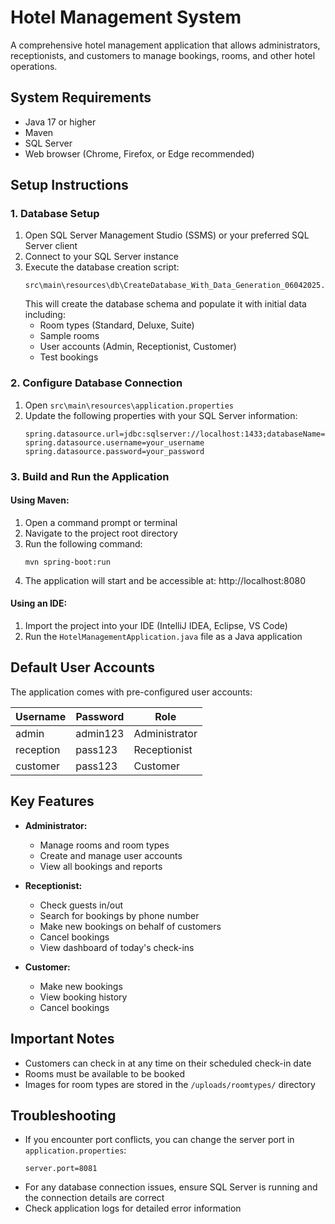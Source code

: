 # Hotel Management System

A comprehensive hotel management application that allows administrators, receptionists, and customers to manage bookings, rooms, and other hotel operations.

## System Requirements

- Java 17 or higher
- Maven
- SQL Server
- Web browser (Chrome, Firefox, or Edge recommended)

## Setup Instructions

### 1. Database Setup

1. Open SQL Server Management Studio (SSMS) or your preferred SQL Server client
2. Connect to your SQL Server instance
3. Execute the database creation script:
   ```
   src\main\resources\db\CreateDatabase_With_Data_Generation_06042025.sql
   ```
   This will create the database schema and populate it with initial data including:
   - Room types (Standard, Deluxe, Suite)
   - Sample rooms
   - User accounts (Admin, Receptionist, Customer)
   - Test bookings

### 2. Configure Database Connection

1. Open `src\main\resources\application.properties`
2. Update the following properties with your SQL Server information:
   ```
   spring.datasource.url=jdbc:sqlserver://localhost:1433;databaseName=hotel_management;encrypt=true;trustServerCertificate=true
   spring.datasource.username=your_username
   spring.datasource.password=your_password
   ```

### 3. Build and Run the Application

#### Using Maven:

1. Open a command prompt or terminal
2. Navigate to the project root directory
3. Run the following command:
   ```
   mvn spring-boot:run
   ```
4. The application will start and be accessible at: http://localhost:8080

#### Using an IDE:

1. Import the project into your IDE (IntelliJ IDEA, Eclipse, VS Code)
2. Run the `HotelManagementApplication.java` file as a Java application

## Default User Accounts

The application comes with pre-configured user accounts:

| Username | Password | Role |
|----------|----------|------|
| admin    | admin123 | Administrator |
| reception| pass123  | Receptionist |
| customer | pass123  | Customer |

## Key Features

- **Administrator:**
  - Manage rooms and room types
  - Create and manage user accounts
  - View all bookings and reports

- **Receptionist:**
  - Check guests in/out
  - Search for bookings by phone number
  - Make new bookings on behalf of customers
  - Cancel bookings
  - View dashboard of today's check-ins

- **Customer:**
  - Make new bookings
  - View booking history
  - Cancel bookings

## Important Notes

- Customers can check in at any time on their scheduled check-in date
- Rooms must be available to be booked
- Images for room types are stored in the `/uploads/roomtypes/` directory

## Troubleshooting

- If you encounter port conflicts, you can change the server port in `application.properties`:
  ```
  server.port=8081
  ```
- For any database connection issues, ensure SQL Server is running and the connection details are correct
- Check application logs for detailed error information